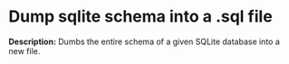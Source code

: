 # Dump sqlite schema into a .sql file

**Description:** Dumbs the entire schema of a given SQLite database into a new file.


